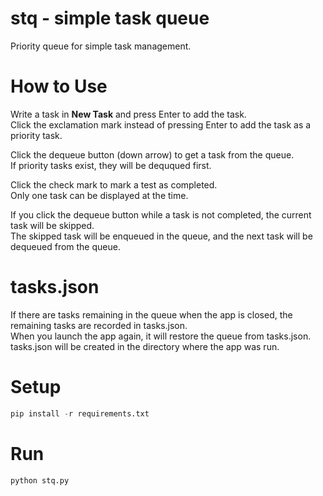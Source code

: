 # stq - simple task queue
Priority queue for simple task management.

# How to Use
Write a task in **New Task** and press Enter to add the task.  
Click the exclamation mark instead of pressing Enter to add the task as a priority task.

Click the dequeue button (down arrow) to get a task from the queue.  
If priority tasks exist, they will be deququed first.

Click the check mark to mark a test as completed.  
Only one task can be displayed at the time.

If you click the dequeue button while a task is not completed, the current task will be skipped.  
The skipped task will be enqueued in the queue, and the next task will be dequeued from the queue.

# tasks.json
If there are tasks remaining in the queue when the app is closed, the remaining tasks are recorded in tasks.json.  
When you launch the app again, it will restore the queue from tasks.json.  
tasks.json will be created in the directory where the app was run.

# Setup
```python
pip install -r requirements.txt
```

# Run
```python
python stq.py
```

